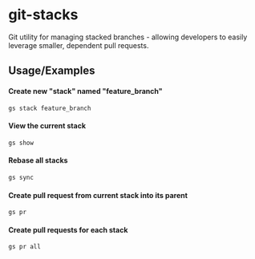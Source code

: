
# git-stacks

Git utility for managing stacked branches - allowing developers to easily leverage smaller, dependent pull requests.


## Usage/Examples

#### Create new "stack" named "feature_branch"
```cli
gs stack feature_branch
```

#### View the current stack
```cli
gs show
```

#### Rebase all stacks
```cli
gs sync
```

#### Create pull request from current stack into its parent
```cli
gs pr
```

#### Create pull requests for each stack
```cli
gs pr all
```